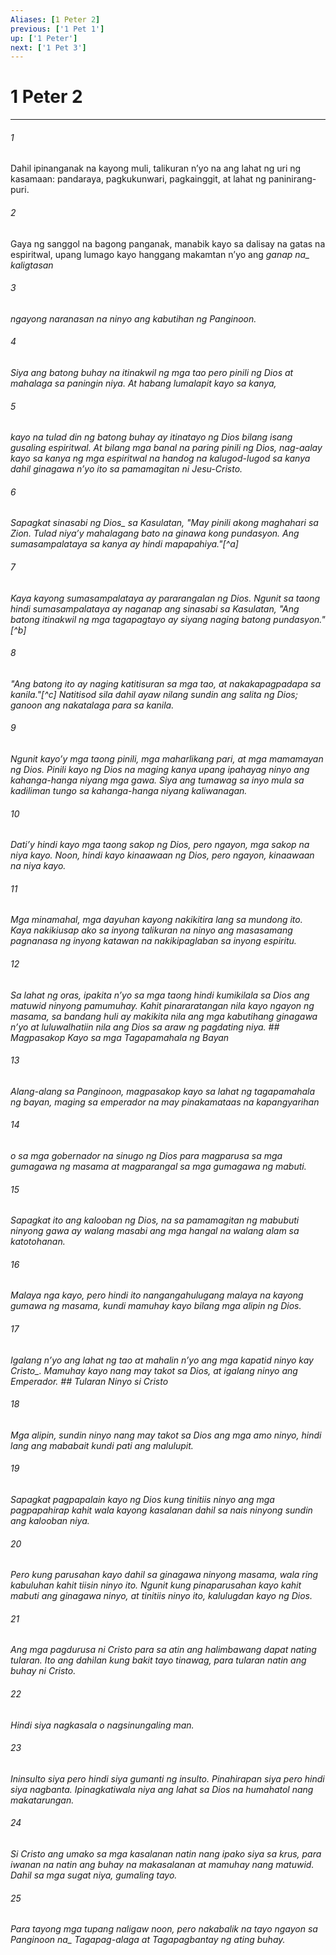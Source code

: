 ```yaml
---
Aliases: [1 Peter 2]
previous: ['1 Pet 1']
up: ['1 Peter']
next: ['1 Pet 3']
---
```

# 1 Peter 2

***






















###### 1 










Dahil ipinanganak na kayong muli, talikuran nʼyo na ang lahat ng uri ng kasamaan: pandaraya, pagkukunwari, pagkainggit, at lahat ng paninirang-puri. 





















###### 2 










Gaya ng sanggol na bagong panganak, manabik kayo sa dalisay na gatas na espiritwal, upang lumago kayo hanggang makamtan nʼyo ang <i class="trans-change">ganap na_ kaligtasan 





















###### 3 










ngayong naranasan na ninyo ang kabutihan ng Panginoon. 





















###### 4 










Siya ang batong buhay na itinakwil ng mga tao pero pinili ng Dios at mahalaga sa paningin niya. At habang lumalapit kayo sa kanya, 





















###### 5 










kayo na tulad din ng batong buhay ay itinatayo ng Dios bilang isang gusaling espiritwal. At bilang mga banal na paring pinili ng Dios, nag-aalay kayo sa kanya ng mga espiritwal na handog na kalugod-lugod sa kanya dahil ginagawa nʼyo ito sa pamamagitan ni Jesu-Cristo. 





















###### 6 










Sapagkat sinasabi <i class="trans-change">ng Dios_ sa Kasulatan, "May pinili akong maghahari sa Zion. Tulad niyaʼy mahalagang bato na ginawa kong pundasyon. Ang sumasampalataya sa kanya ay hindi mapapahiya."[^a] 





















###### 7 










Kaya kayong sumasampalataya ay pararangalan ng Dios. Ngunit sa taong hindi sumasampalataya ay naganap ang sinasabi sa Kasulatan, "Ang batong itinakwil ng mga tagapagtayo ay siyang naging batong pundasyon."[^b] 





















###### 8 










"Ang batong ito ay naging katitisuran sa mga tao, at nakakapagpadapa sa kanila."[^c] Natitisod sila dahil ayaw nilang sundin ang salita ng Dios; ganoon ang nakatalaga para sa kanila. 





















###### 9 










Ngunit kayoʼy mga taong pinili, mga maharlikang pari, at mga mamamayan ng Dios. Pinili kayo ng Dios na maging kanya upang ipahayag ninyo ang kahanga-hanga niyang mga gawa. Siya ang tumawag sa inyo mula sa kadiliman tungo sa kahanga-hanga niyang kaliwanagan. 





















###### 10 










Datiʼy hindi kayo mga taong sakop ng Dios, pero ngayon, mga sakop na niya kayo. Noon, hindi kayo kinaawaan ng Dios, pero ngayon, kinaawaan na niya kayo. 





















###### 11 










Mga minamahal, mga dayuhan kayong nakikitira lang sa mundong ito. Kaya nakikiusap ako sa inyong talikuran na ninyo ang masasamang pagnanasa ng inyong katawan na nakikipaglaban sa inyong espiritu. 





















###### 12 










Sa lahat ng oras, ipakita nʼyo sa mga taong hindi kumikilala sa Dios ang matuwid ninyong pamumuhay. Kahit pinararatangan nila kayo ngayon ng masama, sa bandang huli ay makikita nila ang mga kabutihang ginagawa nʼyo at luluwalhatiin nila ang Dios sa araw ng pagdating niya. ## Magpasakop Kayo sa mga Tagapamahala ng Bayan 





















###### 13 










Alang-alang sa Panginoon, magpasakop kayo sa lahat ng tagapamahala ng bayan, maging sa emperador na may pinakamataas na kapangyarihan 





















###### 14 










o sa mga gobernador na sinugo ng Dios para magparusa sa mga gumagawa ng masama at magparangal sa mga gumagawa ng mabuti. 





















###### 15 










Sapagkat ito ang kalooban ng Dios, na sa pamamagitan ng mabubuti ninyong gawa ay walang masabi ang mga hangal na walang alam sa katotohanan. 





















###### 16 










Malaya nga kayo, pero hindi ito nangangahulugang malaya na kayong gumawa ng masama, kundi mamuhay kayo bilang mga alipin ng Dios. 





















###### 17 










Igalang nʼyo ang lahat ng tao at mahalin nʼyo ang mga kapatid ninyo <i class="trans-change">kay Cristo_. Mamuhay kayo nang may takot sa Dios, at igalang ninyo ang Emperador. ## Tularan Ninyo si Cristo 





















###### 18 










Mga alipin, sundin ninyo nang may takot sa Dios ang mga amo ninyo, hindi lang ang mababait kundi pati ang malulupit. 





















###### 19 










Sapagkat pagpapalain kayo ng Dios kung tinitiis ninyo ang mga pagpapahirap kahit wala kayong kasalanan dahil sa nais ninyong sundin ang kalooban niya. 





















###### 20 










Pero kung parusahan kayo dahil sa ginagawa ninyong masama, wala ring kabuluhan kahit tiisin ninyo ito. Ngunit kung pinaparusahan kayo kahit mabuti ang ginagawa ninyo, at tinitiis ninyo ito, kalulugdan kayo ng Dios. 





















###### 21 










Ang mga pagdurusa ni Cristo para sa atin ang halimbawang dapat nating tularan. Ito ang dahilan kung bakit tayo tinawag, para tularan natin ang buhay ni Cristo. 





















###### 22 










Hindi siya nagkasala o nagsinungaling man. 





















###### 23 










Ininsulto siya pero hindi siya gumanti ng insulto. Pinahirapan siya pero hindi siya nagbanta. Ipinagkatiwala niya ang lahat sa Dios na humahatol nang makatarungan. 





















###### 24 










Si Cristo ang umako sa mga kasalanan natin nang ipako siya sa krus, para iwanan na natin ang buhay na makasalanan at mamuhay nang matuwid. Dahil sa mga sugat niya, gumaling tayo. 





















###### 25 










Para tayong mga tupang naligaw noon, pero nakabalik na tayo ngayon sa <i class="trans-change">Panginoon na_ Tagapag-alaga at Tagapagbantay ng ating buhay.
